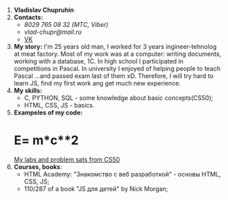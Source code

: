 1. __Vladislav Chupruhin__
2. __Contacts:__
    - _8029 765 08 32 (МТС, Viber)_ 
    - _vlad-chupr@mail.ru_
    - [VK](https://vk.com/feed)
3. __My story:__
I'm 25 years old man, I worked for 3 years ingineer-tehnolog at meat factory.
Most of my work was at a computer: writing documents, working with a database, 1C.
In high school I participated in competitions in Pascal.
In university I enjoyed of helping people to teach Pascal ...and passed exam last of them xD. 
Therefore, I will try hard to learn JS, find my first work ang get much new experience.
4. __My skills:__
    - C, PYTHON, SQL - some knowledge about basic concepts(CS50);
    - HTML, CSS, JS - basics.
5. __Exampeles of my code:__
    # E= m*c**2
    [My labs and problem sats from CS50](https://github.com/me50/ChVladislav)
6. __Courses, books__:
    - HTML Academy: "Знакомство с веб разработкой" - основы HTML, СSS, JS;
    - 110/287 of a book "JS для детей" by Nick Morgan;


